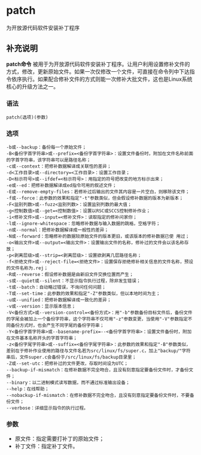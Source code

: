 patch
===

为开放源代码软件安装补丁程序

## 补充说明

**patch命令** 被用于为开放源代码软件安装补丁程序。让用户利用设置修补文件的方式，修改，更新原始文件。如果一次仅修改一个文件，可直接在命令列中下达指令依序执行。如果配合修补文件的方式则能一次修补大批文件，这也是Linux系统核心的升级方法之一。

### 语法  

```
patch(选项)(参数)
```

### 选项  

```
-b或--backup：备份每一个原始文件；
-B<备份字首字符串>或--prefix=<备份字首字符串>：设置文件备份时，附加在文件名称前面的字首字符串，该字符串可以是路径名称；
-c或--context：把修补数据解译成关联性的差异；
-d<工作目录>或--directory=<工作目录>：设置工作目录；
-D<标示符号>或--ifdef=<标示符号>：用指定的符号把改变的地方标示出来；
-e或--ed：把修补数据解译成ed指令可用的叙述文件；
-E或--remove-empty-files：若修补过后输出的文件其内容是一片空白，则移除该文件；
-f或--force：此参数的效果和指定"-t"参数类似，但会假设修补数据的版本为新版本；
-F<监别列数>或--fuzz<监别列数>：设置监别列数的最大值；
-g<控制数值>或--get=<控制数值>：设置以RSC或SCCS控制修补作业；
-i<修补文件>或--input=<修补文件>：读取指定的修补问家你；
-l或--ignore-whitespace：忽略修补数据与输入数据的跳格，空格字符；
-n或--normal：把修补数据解译成一般性的差异；
-N或--forward：忽略修补的数据较原始文件的版本更旧，或该版本的修补数据已使 用过；
-o<输出文件>或--output=<输出文件>：设置输出文件的名称，修补过的文件会以该名称存放；
-p<剥离层级>或--strip=<剥离层级>：设置欲剥离几层路径名称；
-f<拒绝文件>或--reject-file=<拒绝文件>：设置保存拒绝修补相关信息的文件名称，预设的文件名称为.rej；
-R或--reverse：假设修补数据是由新旧文件交换位置而产生；
-s或--quiet或--silent：不显示指令执行过程，除非发生错误；
-t或--batch：自动略过错误，不询问任何问题；
-T或--set-time：此参数的效果和指定"-Z"参数类似，但以本地时间为主；
-u或--unified：把修补数据解译成一致化的差异；
-v或--version：显示版本信息；
-V<备份方式>或--version-control=<备份方式>：用"-b"参数备份目标文件后，备份文件的字尾会被加上一个备份字符串，这个字符串不仅可用"-z"参数变更，当使用"-V"参数指定不同备份方式时，也会产生不同字尾的备份字符串；
-Y<备份字首字符串>或--basename-prefix=--<备份字首字符串>：设置文件备份时，附加在文件基本名称开头的字首字符串；
-z<备份字尾字符串>或--suffix=<备份字尾字符串>：此参数的效果和指定"-B"参数类似，差别在于修补作业使用的路径与文件名若为src/linux/fs/super.c，加上"backup/"字符串后，文件super.c会备份于/src/linux/fs/backup目录里；
-Z或--set-utc：把修补过的文件更改，存取时间设为UTC；
--backup-if-mismatch：在修补数据不完全吻合，且没有刻意指定要备份文件时，才备份文件；
--binary：以二进制模式读写数据，而不通过标准输出设备；
--help：在线帮助；
--nobackup-if-mismatch：在修补数据不完全吻合，且没有刻意指定要备份文件时，不要备份文件；
--verbose：详细显示指令的执行过程。
```

### 参数  

*   原文件：指定需要打补丁的原始文件；
*   补丁文件：指定补丁文件。


<!-- Linux命令行搜索引擎：https://jaywcjlove.github.io/linux-command/ -->